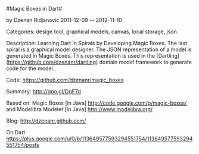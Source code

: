 
#Magic Boxes in Dart#

by Dzenan Ridjanovic
2011-12-09 -- 2012-11-10

Categories: design tool, graphical models, canvas, local storage, json.

Description: Learning Dart in Spirals by Developing Magic Boxes.
The last spiral is a graphical model designer.
The JSON representation of a model is generated in Magic Boxes. 
This representation is used in the 
[Dartling] (https://github.com/dzenanr/dartling) domain model framework to 
generate code for the model.

Code:
https://github.com/dzenanr/magic_boxes

Summary:
http://goo.gl/DqF7d

Based on:
Magic Boxes [in Java]
http://code.google.com/p/magic-boxes/
and
Modelibra Modeler [in Java]
http://www.modelibra.org/

Blog:
http://dzenanr.github.com/

On Dart
https://plus.google.com/u/0/b/113649577593294551754/113649577593294551754/posts

